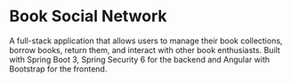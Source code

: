 # Book Social Network

A full-stack application that allows users to manage their book collections, borrow books, return them, and interact with other book enthusiasts. Built with Spring Boot 3, Spring Security 6 for the backend and Angular with Bootstrap for the frontend.
